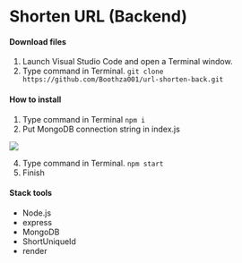 # Shorten URL (Backend)

#### Download files
1. Launch Visual Studio Code and open a Terminal window.
2. Type command in Terminal.     `git clone https://github.com/Boothza001/url-shorten-back.git`

#### How to install
1. Type command in Terminal     `npm i`
2. Put MongoDB connection string in index.js

![](https://i.postimg.cc/507h938m/Screenshot-2024-03-31-132026.png)

4. Type command in Terminal.     `npm start`
5. Finish

#### Stack tools
- Node.js
- express
- MongoDB
- ShortUniqueId
- render
